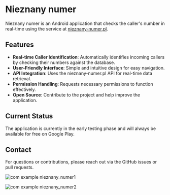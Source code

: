 # Nieznany numer

Nieznany numer is an Android application that checks the caller's number in real-time using the service at [nieznany-numer.pl](https://www.nieznany-numer.pl/). 

## Features
- **Real-time Caller Identification**: Automatically identifies incoming callers by checking their numbers against the database.
- **User-Friendly Interface**: Simple and intuitive design for easy navigation.
- **API Integration**: Uses the nieznany-numer.pl API for real-time data retrieval.
- **Permission Handling**: Requests necessary permissions to function effectively.
- **Open Source**: Contribute to the project and help improve the application. 

## Current Status
The application is currently in the early testing phase and will always be available for free on Google Play.
## Contact
For questions or contributions, please reach out via the GitHub issues or pull requests.

![com example nieznany_numer1](https://user-images.githubusercontent.com/17749811/152438154-43c6c848-16ce-42d4-b670-bb1a7e698cc7.jpg)

![com example nieznany_numer2](https://user-images.githubusercontent.com/17749811/152438173-5759df2b-bd1f-4c15-aead-47ab282ab81e.jpg)
